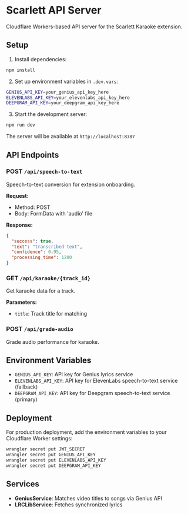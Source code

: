 # Scarlett API Server

Cloudflare Workers-based API server for the Scarlett Karaoke extension.

## Setup

1. Install dependencies:

```bash
npm install
```

2. Set up environment variables in `.dev.vars`:

```bash
GENIUS_API_KEY=your_genius_api_key_here
ELEVENLABS_API_KEY=your_elevenlabs_api_key_here
DEEPGRAM_API_KEY=your_deepgram_api_key_here
```

3. Start the development server:

```bash
npm run dev
```

The server will be available at `http://localhost:8787`

## API Endpoints

### POST `/api/speech-to-text`

Speech-to-text conversion for extension onboarding.

**Request:**

- Method: POST
- Body: FormData with 'audio' file

**Response:**

```json
{
  "success": true,
  "text": "transcribed text",
  "confidence": 0.95,
  "processing_time": 1200
}
```

### GET `/api/karaoke/{track_id}`

Get karaoke data for a track.

**Parameters:**

- `title`: Track title for matching

### POST `/api/grade-audio`

Grade audio performance for karaoke.

## Environment Variables

- `GENIUS_API_KEY`: API key for Genius lyrics service
- `ELEVENLABS_API_KEY`: API key for ElevenLabs speech-to-text service (fallback)
- `DEEPGRAM_API_KEY`: API key for Deepgram speech-to-text service (primary)

## Deployment

For production deployment, add the environment variables to your Cloudflare Worker settings:

```bash
wrangler secret put JWT_SECRET
wrangler secret put GENIUS_API_KEY
wrangler secret put ELEVENLABS_API_KEY
wrangler secret put DEEPGRAM_API_KEY
```

## Services

- **GeniusService**: Matches video titles to songs via Genius API
- **LRCLibService**: Fetches synchronized lyrics
